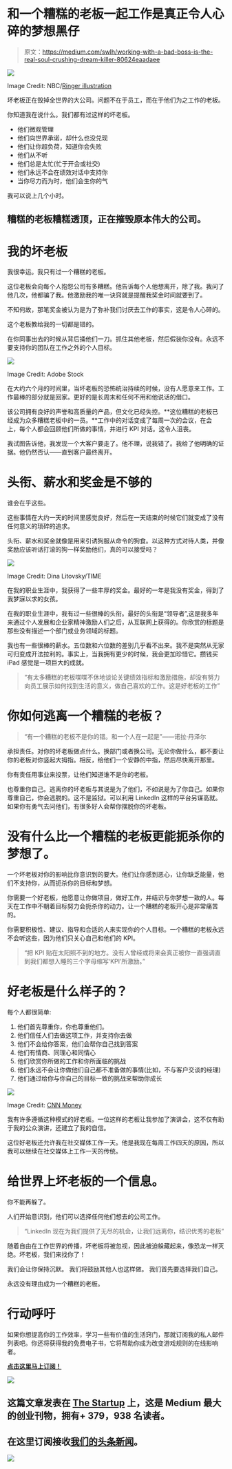 # 和一个糟糕的老板一起工作是真正令人心碎的梦想黑仔

> 原文：<https://medium.com/swlh/working-with-a-bad-boss-is-the-real-soul-crushing-dream-killer-80624eaadaee>

![](img/896f43ce3bccc82c6a7eb85d5676c543.png)

Image Credit: NBC/[Ringer illustration](https://www.theringer.com/)

坏老板正在毁掉全世界的大公司。问题不在于员工，而在于他们为之工作的老板。

你知道我在说什么。我们都有过这样的坏老板。

*   他们微观管理
*   他们向世界承诺，却什么也没兑现
*   他们让你超负荷，知道你会失败
*   他们从不听
*   他们总是太忙(忙于开会或社交)
*   他们永远不会在绩效对话中支持你
*   当你尽力而为时，他们会生你的气

我可以说上几个小时。

## 糟糕的老板糟糕透顶，正在摧毁原本伟大的公司。

# 我的坏老板

我很幸运。我只有过一个糟糕的老板。

这位老板会向每个人抱怨公司有多糟糕。他告诉每个人他想离开，除了我。我问了他几次，他都骗了我。他激励我的唯一诀窍就是提醒我奖金时间就要到了。

不知何故，那笔奖金被认为是为了弥补我们讨厌去工作的事实，这是令人心碎的。

这个老板教给我的一切都是错的。

在你同事出去的时候从背后捅他们一刀。抓住其他老板，然后假装你没有。永远不要支持你的团队在工作之外的个人目标。

![](img/a4562017349feb0f6a07e4610de2171d.png)

Image Credit: Adobe Stock

在大约六个月的时间里，当坏老板的恐怖统治持续的时候，没有人愿意来工作。工作最棒的部分就是回家。更好的是长周末和任何不用和他说话的借口。

该公司拥有良好的声誉和高质量的产品，但文化已经失控。**这位糟糕的老板已经成为众多糟糕老板中的一员。**工作中的对话变成了每周一次的会议，在会上，每个人都会回顾他们所做的事情，并进行 KPI 对话。这令人沮丧。

我试图告诉他，我发现一个大客户要走了。他不理，说我错了。我给了他明确的证据。他仍然否认——直到客户最终离开。

# 头衔、薪水和奖金是不够的

谁会在乎这些。

这些事情在大约一天的时间里感觉良好，然后在一天结束的时候它们就变成了没有任何意义的琐碎的追求。

头衔、薪水和奖金就像是用来引诱狗服从命令的狗食。以这种方式对待人类，并像奖励应该听话打滚的狗一样奖励他们，真的可以接受吗？

![](img/4fb7f5bcafe6ad1216ba35ab7b5ade3b.png)

Image Credit: Dina Litovsky/TIME

在我的职业生涯中，我获得了一些丰厚的奖金。最好的一年是我没有奖金，得到了我梦寐以求的女孩。

在我的职业生涯中，我有过一些很棒的头衔。最好的头衔是“领导者”,这是我多年来通过个人发展和企业家精神激励人们之后，从互联网上获得的。你欣赏的标题是那些没有描述一个部门或业务领域的标题。

我也有一些很棒的薪水。五位数和六位数的差别几乎看不出来。我不是突然从无家可归变成开法拉利的。事实上，当我拥有更少的时候，我会更加珍惜它。攒钱买 iPad 感觉是一项巨大的成就。

> “有太多糟糕的老板喋喋不休地谈论关键绩效指标和激励措施，却没有努力向员工展示如何找到生活的意义，做自己喜欢的工作。这是好老板的工作”

# 你如何逃离一个糟糕的老板？

> “有一个糟糕的老板不是你的错。和一个人在一起是”——诺拉·丹泽尔

承担责任。对你的坏老板做点什么。换部门或者换公司。无论你做什么，都不要让你的老板对你竖起大拇指。相反，给他们一个安静的中指，然后尽快离开那里。

你有责任用事业来投票，让他们知道谁不是你的老板。

也尊重你自己。逃离你的坏老板与其说是为了他们，不如说是为了你自己。如果你尊重自己，你会逃脱的。这不是监狱。可以利用 LinkedIn 这样的平台另谋高就。如果你有勇气去问他们，有很多好人会帮你摆脱你的坏老板。

# 没有什么比一个糟糕的老板更能扼杀你的梦想了。

一个坏老板对你的影响比你意识到的要大。他们让你感到恶心，让你缺乏能量，他们不支持你，从而扼杀你的目标和梦想。

你需要一个好老板，他愿意让你做项目，做好工作，并结识与你梦想一致的人。每天在工作中不朝着目标努力会扼杀你的动力。让一个糟糕的老板开心是非常痛苦的。

你需要积极性、建议、指导和合适的人来实现你的个人目标。一个糟糕的老板永远不会听这些，因为他们只关心自己和他们的 KPI。

> “把 KPI 贴在太阳照不到的地方。没有人曾经或将来会真正被你一直强调直到我们都想入睡的三个字母缩写‘KPI’所激励。”

# 好老板是什么样子的？

每个人都很简单:

1.  他们首先尊重你，你也尊重他们。
2.  他们信任人们去做这项工作，并支持你去做
3.  他们不会给你答案，他们会帮你自己找到答案
4.  他们有情商、同理心和同情心
5.  他们欣赏你所做的工作和你所面临的挑战
6.  他们永远不会让你做他们自己都不准备做的事情(比如，不与客户交谈的经理)
7.  他们通过给你与你自己的目标一致的挑战来帮助你成长

![](img/2efdcb7ecf2eba6f7bdf81658171050f.png)

Image Credit: [CNN Money](https://money.cnn.com/2014/07/24/pf/great-bosses/index.html)

我有许多遵循这种模式的好老板。一位这样的老板让我参加了演讲会，这不仅有助于我的公众演讲，还建立了我的自信。

这位好老板还允许我在社交媒体工作一天。他是我现在每周工作四天的原因，所以我可以继续在社交媒体上工作一天的传统。

# 给世界上坏老板的一个信息。

你不能再躲了。

人们开始意识到，他们可以选择任何他们想去的公司工作。

> “LinkedIn 现在为我们提供了无尽的机会，让我们远离你，结识优秀的老板”

随着自由在工作世界的传播，坏老板将被忽视，因此被迫躲藏起来，像恐龙一样灭绝。坏老板，我们来找你了！

我们会让你保持沉默。
我们将鼓励其他人也这样做。
我们首先要选择我们自己。

永远没有理由成为一个糟糕的老板。

# 行动呼吁

如果你想提高你的工作效率，学习一些有价值的生活窍门，那就订阅我的私人邮件列表吧。你还将获得我的免费电子书，它将帮助你成为改变游戏规则的在线影响者。

[**点击这里马上订阅！**](http://timdenning.net/free-ebook)

[![](img/308a8d84fb9b2fab43d66c117fcc4bb4.png)](https://medium.com/swlh)

## 这篇文章发表在 [The Startup](https://medium.com/swlh) 上，这是 Medium 最大的创业刊物，拥有+ 379，938 名读者。

## 在这里订阅接收[我们的头条新闻](http://growthsupply.com/the-startup-newsletter/)。

[![](img/b0164736ea17a63403e660de5dedf91a.png)](https://medium.com/swlh)